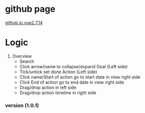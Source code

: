 # github page
[github.io.vue2.7.14](https://front-end-2021.github.io/demo/vuejs_2_7_14/)

# Logic
1. Overview
    - Search
    - Click arrow/name to collapse/expand Goal (Left side)
    - Tick/untick set done Action (Left side)
    - Click name/Start of action go to start date in view right side
    - Click End of action go to end date in view right side
    - Drag/drop action in left side
    - Drag/drop action timeline in right side

### version (1.0.1)